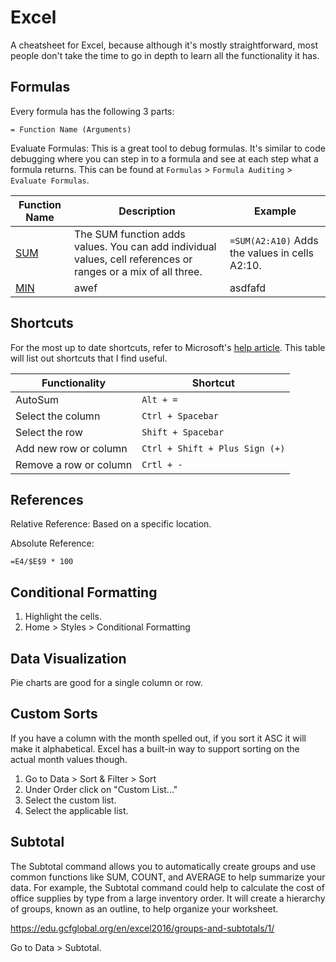 # Excel

A cheatsheet for Excel, because although it's mostly straightforward, most people don't take the time to go in depth to learn all the functionality it has.

## Formulas

Every formula has the following 3 parts:

`= Function Name (Arguments)`

Evaluate Formulas: This is a great tool to debug formulas. It's similar to code debugging where you can step in to a formula and see at each step what a formula returns. This can be found at `Formulas` > `Formula Auditing` > `Evaluate Formulas`.

Function Name | Description | Example
------------- | ----------- | -------
[SUM](https://support.microsoft.com/en-us/office/sum-function-043e1c7d-7726-4e80-8f32-07b23e057f89) | The SUM function adds values. You can add individual values, cell references or ranges or a mix of all three. | `=SUM(A2:A10)` Adds the values in cells A2:10. |
[MIN](#) | awef | asdfafd

## Shortcuts

For the most up to date shortcuts, refer to Microsoft's [help article](https://support.microsoft.com/en-us/office/keyboard-shortcuts-in-excel-1798d9d5-842a-42b8-9c99-9b7213f0040). This table will list out shortcuts that I find useful.

Functionality | Shortcut
------------- | --------
AutoSum | `Alt + =`
Select the column | `Ctrl + Spacebar`
Select the row | `Shift + Spacebar`
Add new row or column | `Ctrl + Shift + Plus Sign (+)`
Remove a row or column | `Crtl + -`

## References

Relative Reference: Based on a specific location.

Absolute Reference:

`=E4/$E$9 * 100`

## Conditional Formatting

1. Highlight the cells.
2. Home > Styles > Conditional Formatting

## Data Visualization

Pie charts are good for a single column or row.

## Custom Sorts

If you have a column with the month spelled out, if you sort it ASC it will make it alphabetical. Excel has a built-in way to support sorting on the actual month values though.

1. Go to Data > Sort & Filter > Sort
2. Under Order click on "Custom List..."
3. Select the custom list.
4. Select the applicable list.

## Subtotal

The Subtotal command allows you to automatically create groups and use common functions like SUM, COUNT, and AVERAGE to help summarize your data. For example, the Subtotal command could help to calculate the cost of office supplies by type from a large inventory order. It will create a hierarchy of groups, known as an outline, to help organize your worksheet.

https://edu.gcfglobal.org/en/excel2016/groups-and-subtotals/1/

Go to Data > Subtotal.
